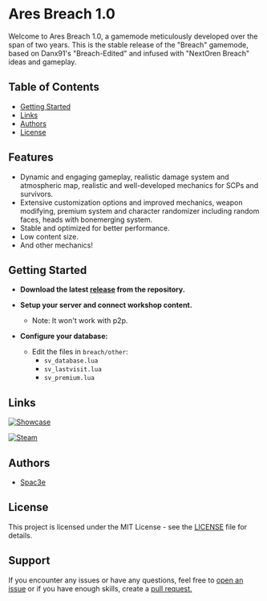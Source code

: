 # Ares Breach 1.0

Welcome to Ares Breach 1.0, a gamemode meticulously developed over the span of two years. This is the stable release of the "Breach" gamemode, based on Danx91's "Breach-Edited" and infused with "NextOren Breach" ideas and gameplay.

## Table of Contents
- [Getting Started](#getting-started)
- [Links](#links)
- [Authors](#authors)
- [License](#license)

## Features
- Dynamic and engaging gameplay, realistic damage system and atmospheric map, realistic and well-developed mechanics for SCPs and survivors.
- Extensive customization options and improved mechanics, weapon modifying, premium system and character randomizer including random faces, heads with bonemerging system.
- Stable and optimized for better performance.
- Low content size.
- And other mechanics!

## Getting Started
- **Download the latest [release](https://github.com/Spac3e/ares-breach/releases) from the repository.**
- **Setup your server and connect workshop content.** 
   - Note: It won't work with p2p.
   
- **Configure your database:**
   - Edit the files in `breach/other`:
     - `sv_database.lua`
     - `sv_lastvisit.lua`
     - `sv_premium.lua`

## Links
[![Showcase](https://img.shields.io/badge/%3CShowcase%3E%20-%237289DA.svg?&style=for-the-badge&logo=imgur&logoColor=white)](https://imgur.com/a/WMaDnJN)

[![Steam](https://img.shields.io/badge/%3CCONTENT%3E%20-%237289DA.svg?&style=for-the-badge&logo=steam&logoColor=white)](https://steamcommunity.com/sharedfiles/filedetails/?id=3044598688)

## Authors
- [Spac3e](https://github.com/Spac3e)

## License
This project is licensed under the MIT License - see the [LICENSE](https://choosealicense.com/licenses/mit/) file for details.

## Support
If you encounter any issues or have any questions, feel free to [open an issue](https://github.com/Spac3e/ares-breach/issues) or if you have enough skills, create a [pull request.](https://github.com/Spac3e/ares-breach/pulls)